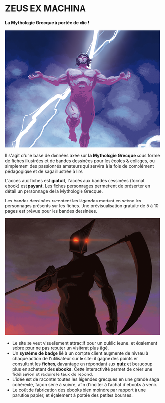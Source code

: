 # ZEUS EX MACHINA
#### La Mythologie Grecque à portée de clic !

![Zeus](/images/ZEM02.png)

Il s'agit d'une base de données axée sur **la Mythologie Grecque** sous forme de fiches illustrées et de bandes dessinées pour les écoles & collèges, ou simplement des passionnés amateurs qui servira à la fois de complément pédagogique et de saga illustrée à lire.

L'accès aux fiches est **gratuit**, l'accès aux bandes dessinées (format ebook) est **payant**.
Les fiches personnages permettent de présenter en détail un personnage de la Mythologie Grecque.

Les bandes dessinées racontent les légendes mettant en scène les personnages présents
sur les fiches.
Une prévisualisation gratuite de 5 à 10 pages est prévue pour les bandes dessinées.

![Kronos](/images/ZEM01.png)

- Le site se veut visuellement attractif pour un public jeune, et également sobre pour ne pas
rebuter un visitorat plus âgé.
- Un **système de badge** lié à un compte client augmente de niveau à chaque action de
l'utilisateur sur le site: il gagne des points en consultant les **fiches**, davantage en répondant
aux **quiz** et beaucoup plus en achetant des **ebooks**.
Cette interactivité permet de créer une fidélisation et réduire le taux de rebond.
- L'idée est de raconter toutes les légendes grecques en une grande saga cohérente,
façon série à suivre, afin d'inciter à l'achat d'ebooks à venir.
- Le coût de fabrication des ebooks bien moindre par rapport à une parution papier,
et également à portée des petites bourses.